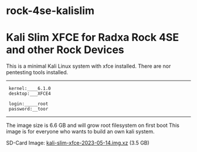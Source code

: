 # rock-4se-kalislim
# Kali Slim XFCE for Radxa Rock 4SE and other Rock Devices

This is a minimal Kali Linux system with xfce installed. There are nor pentesting tools installed.

----------------
     kernel:____6.1.0
     desktop:___XFCE4
     
     login:_____root
     password:__toor
-----------------

The image size is 6.6 GB and will grow root filesystem on first boot
This image is for everyone who wants to build an own kali system.

SD-Card Image: <a href="">kali-slim-xfce-2023-05-14.img.xz</a> (3.5 GB)
